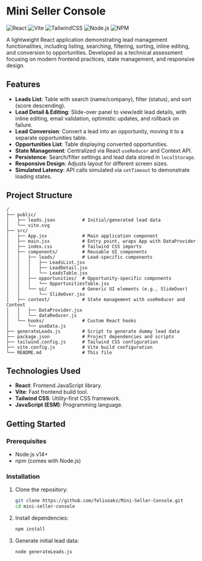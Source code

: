 # Mini Seller Console

![React](https://img.shields.io/badge/react-%2320232a.svg?style=for-the-badge&logo=react&logoColor=%2361DAFB)
![Vite](https://img.shields.io/badge/vite-%23646CFF.svg?style=for-the-badge&logo=vite&logoColor=white)
![TailwindCSS](https://img.shields.io/badge/tailwindcss-%2338B2AC.svg?style=for-the-badge&logo=tailwind-css&logoColor=white)
![Node.js](https://img.shields.io/badge/node.js-6DA55F?style=for-the-badge&logo=node.js&logoColor=white)
![NPM](https://img.shields.io/badge/NPM-%23CB3837.svg?style=for-the-badge&logo=npm&logoColor=white)

A lightweight React application demonstrating lead management functionalities, including listing, searching, filtering, sorting, inline editing, and conversion to opportunities. Developed as a technical assessment focusing on modern frontend practices, state management, and responsive design.

## Features

* **Leads List**: Table with search (name/company), filter (status), and sort (score descending).  
* **Lead Detail & Editing**: Slide-over panel to view/edit lead details, with inline editing, email validation, optimistic updates, and rollback on failure.
* **Lead Conversion**: Convert a lead into an opportunity, moving it to a separate opportunities table.  
* **Opportunities List**: Table displaying converted opportunities.  
* **State Management**: Centralized via React `useReducer` and Context API.  
* **Persistence**: Search/filter settings and lead data stored in `localStorage`.  
* **Responsive Design**: Adjusts layout for different screen sizes.  
* **Simulated Latency**: API calls simulated via `setTimeout` to demonstrate loading states.

## Project Structure

```
/
├── public/
│   ├── leads.json          # Initial/generated lead data
│   └── vite.svg
├── src/
│   ├── App.jsx             # Main application component
│   ├── main.jsx            # Entry point, wraps App with DataProvider
│   ├── index.css           # Tailwind CSS imports
│   ├── components/         # Reusable UI components
│   │   ├── leads/          # Lead-specific components
│   │   │   ├── LeadsList.jsx
│   │   │   ├── LeadDetail.jsx
│   │   │   └── LeadsTable.jsx
│   │   ├── opportunities/  # Opportunity-specific components
│   │   │   └── OpportunitiesTable.jsx
│   │   └── ui/             # Generic UI elements (e.g., SlideOver)
│   │       └── SlideOver.jsx
│   ├── context/            # State management with useReducer and Context
│   │   ├── DataProvider.jsx
│   │   └── dataReducer.js
│   └── hooks/              # Custom React hooks
│       └── useData.js
├── generateLeads.js        # Script to generate dummy lead data
├── package.json            # Project dependencies and scripts
├── tailwind.config.js      # Tailwind CSS configuration
├── vite.config.js          # Vite build configuration
└── README.md               # This file

```

## Technologies Used

*   **React**: Frontend JavaScript library.
*   **Vite**: Fast frontend build tool.
*   **Tailwind CSS**: Utility-first CSS framework.
*   **JavaScript (ESM)**: Programming language.

## Getting Started

### Prerequisites

*   Node.js v14+
*   npm (comes with Node.js)

### Installation

1.  Clone the repository:
    ```bash
    git clone https://github.com/felixoakz/Mini-Seller-Console.git
    cd mini-seller-console
    ```

2.  Install dependencies:
    ```bash
    npm install
    ```

3.  Generate initial lead data:
    ```bash
    node generateLeads.js
    ```
